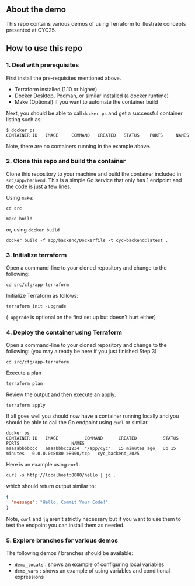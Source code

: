 ## About the demo

This repo contains various demos of using Terraform to illustrate
concepts presented at CYC25.

## How to use this repo

### 1. Deal with prerequisites
First install the pre-requisites mentioned above.

- Terraform installed (1.10 or higher)
- Docker Desktop, Podman, or similar installed (a docker runtime)
- Make (Optional) if you want to automate the container build

Next, you should be able to call `docker ps` and get a successful
container listing such as:

```log
$ docker ps
CONTAINER ID   IMAGE     COMMAND   CREATED   STATUS    PORTS     NAMES
```

Note, there are no containers running in the example above.

### 2. Clone this repo and build the container

Clone this repository to your machine and build the container included
in `src/app/backend`. This is a simple Go service that only has 1 endpoint
and the code is just a few lines.

Using `make`:

```shell
cd src
```

```shell
make build
```

or, using `docker build`

```shell
docker build -f app/backend/Dockerfile -t cyc-backend:latest .
```

### 3. Initialize terraform

Open a command-line to your cloned repository and change to the following:

```shell
cd src/cfg/app-terraform
```

Initialize Terraform as follows:

```shell
terraform init -upgrade
```

(`-upgrade` is optional on the first set up but doesn't hurt either)

### 4. Deploy the container using Terraform

Open a command-line to your cloned repository and change to the following:
(you may already be here if you just finished Step 3)

```shell
cd src/cfg/app-terraform
```

Execute a plan

```shell
terraform plan
```

Review the output and then execute an apply.

```shell
terraform apply
```

If all goes well you should now have a container running locally and you
should be able to call the Go endpoint using `curl` or similar.

```log
docker ps
CONTAINER ID   IMAGE          COMMAND      CREATED          STATUS          PORTS                    NAMES
aaaaabbbbccc   aaaabbbcc1234  "/app/cyc"   15 minutes ago   Up 15 minutes   0.0.0.0:8080->8000/tcp   cyc_backend_2025
```

Here is an example using `curl`.

```shell
curl -s http://localhost:8080/hello | jq .
```

which should return output similar to:

```json
{
  "message": "Hello, Commit Your Code!"
}
```

Note, `curl` and `jq` aren't strictly necessary but if you want to use
them to test the endpoint you can install them as needed.

### 5. Explore branches for various demos

The following demos / branches should be available:

- `demo_locals` : shows an example of configuring local variables
- `demo_vars` : shows an example of using variables and conditional expressions
